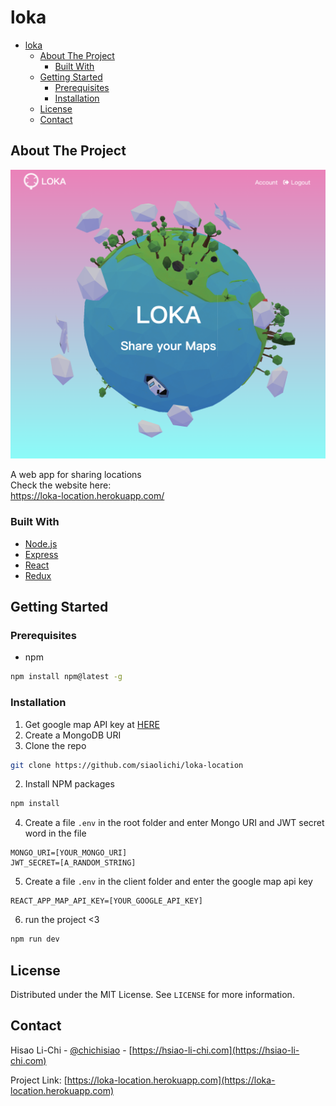 # loka

<!-- TABLE OF CONTENTS -->

- [loka](#loka)
  - [About The Project](#about-the-project)
    - [Built With](#built-with)
  - [Getting Started](#getting-started)
    - [Prerequisites](#prerequisites)
    - [Installation](#installation)
  - [License](#license)
  - [Contact](#contact)



<!-- ABOUT THE PROJECT -->
## About The Project

![LOKA Location](/documentation/loka.png)

A web app for sharing locations \
Check the website here: \
https://loka-location.herokuapp.com/
### Built With
* [Node.js](https://nodejs.org/)
* [Express](https://expressjs.com/)
* [React](https://reactjs.org/)
* [Redux](https://redux.js.org/)



<!-- GETTING STARTED -->
## Getting Started


### Prerequisites

* npm
```sh
npm install npm@latest -g
```

### Installation
1. Get google map API key at [HERE](https://developers.google.com/maps/documentation/javascript/get-api-key)
2. Create a MongoDB URI
3. Clone the repo
```sh
git clone https://github.com/siaolichi/loka-location
```
2. Install NPM packages
```sh
npm install
```
4. Create a file `.env` in the root folder and enter Mongo URI and JWT secret word in the file
```
MONGO_URI=[YOUR_MONGO_URI]
JWT_SECRET=[A_RANDOM_STRING]
```
5. Create a file `.env` in the client folder and enter the google map api key
```
REACT_APP_MAP_API_KEY=[YOUR_GOOGLE_API_KEY]
```
6. run the project <3
```sh
npm run dev
```

<!-- LICENSE -->
## License

Distributed under the MIT License. See `LICENSE` for more information.



<!-- CONTACT -->
## Contact

Hisao Li-Chi - [@chichisiao](https://twitter.com/your_username) - [https://hsiao-li-chi.com](https://hsiao-li-chi.com)

Project Link: [https://loka-location.herokuapp.com](https://loka-location.herokuapp.com)
